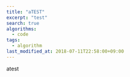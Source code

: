 ```yaml
---
title: "aTEST"
excerpt: "test"
search: true
algorithms: 
  - code
tags: 
  - algorithm
last_modified_at: 2018-07-11T22:58:00+09:00
---
```

atest